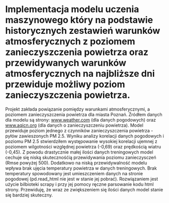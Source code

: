 # Implementacja modelu uczenia maszynowego który na podstawie historycznych zestawień warunków atmosferycznych z poziomem zanieczyszczenia powietrza oraz przewidywanych warunków atmosferycznych na najbliższe dni przewiduje możliwy poziom zanieczyszczenia powietrza.
Projekt zakłada powiązanie pomiędzy warunkami atmosferycznymi, a poziomem zanieczyszczenia powietrza dla miasta Poznań.
Źródłem danych dla modelu są strony: www.weather.com (dla danych pogodowych) oraz www.aqicn.org (dla danych o zanieczyszczeniu powietrza). Model przewiduje poziom jednego z czynników zanieczyszczenia powietrza - pyłów zawieszonych PM 2.5.
Wyniku analizy korelacji danych pogodowych i poziomu PM 2.5 stwierdziłem występowanie wysokiej korelacji ujemnej z poziomem wilgotności względnej powietrza (-0,69) oraz prędkością wiatru (-0,45).
Z powodu drastycznie małej ilości danych treningowych model cechuje się niską skutecznośćią przewidywania poziomu zanieczysczeń (Rmse powyżej 500). Dodatkowo na niską przewidywalność modelu wpływa brak ujęcia temperatury powietrza w danych treningowych. Brak temperatury spowodowany jest umieszczeniem danych na stronie pogodowej (pd.read_html nie jest w stanie jej pobrać). Rozwiązaniem jest użycie bilbioteki scrapy i przy jej pomocy ręczne parsowanie kodu html strony. Przewiduję, że wraz ze zwiększeniem się ilości danych model stanie się bardziej skuteczny.
